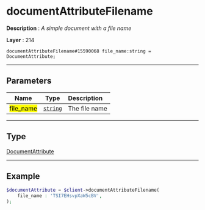 # documentAttributeFilename

**Description** : *A simple document with a file name*

**Layer** : 214

```tl
documentAttributeFilename#15590068 file_name:string = DocumentAttribute;
```

---

## Parameters

| Name | Type | Description |
| :---: | :---: | :--- |
| <mark>file_name</mark> | [`string`](type/string) | The file name |

---

## Type

[DocumentAttribute](type/DocumentAttribute)

---

## Example

```php
$documentAttribute = $client->documentAttributeFilename(
	file_name : 'TSI7EHsvpXaW5cBV',
);
```